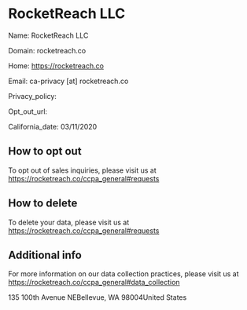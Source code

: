 
# RocketReach LLC

Name: RocketReach LLC

Domain: rocketreach.co

Home: https://rocketreach.co

Email: ca-privacy [at] rocketreach.co

Privacy_policy: 

Opt_out_url: 

California_date: 03/11/2020



## How to opt out

To opt out of sales inquiries, please visit us at https://rocketreach.co/ccpa_general#requests

## How to delete

To delete your data, please visit us at https://rocketreach.co/ccpa_general#requests

## Additional info

For more information on our data collection practices, please visit us at https://rocketreach.co/ccpa_general#data_collection

135 100th Avenue NEBellevue, WA 98004United States

